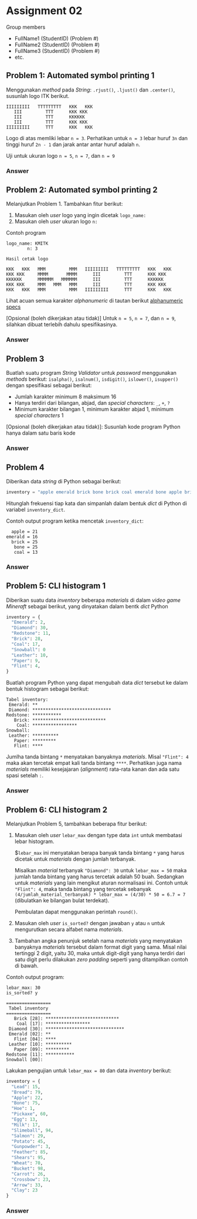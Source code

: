 # Assignment 02

Group members
- FullName1 (StudentID) (Problem #)
- FullName2 (StudentID) (Problem #)
- FullName3 (StudentID) (Problem #)
- etc.


## Problem 1: Automated symbol printing 1
Menggunakan _method_ pada _String_: `.rjust()`, `.ljust()` dan `.center()`,
susunlah logo ITK berikut.

```
IIIIIIIII   TTTTTTTTT   KKK   KKK
   III         TTT      KKK KKK
   III         TTT      KKKKKK
   III         TTT      KKK KKK
IIIIIIIII      TTT      KKK   KKK
```
Logo di atas memliki lebar `n = 3`. Perhatikan untuk `n = 3`
lebar huruf `3n` dan tinggi huruf `2n - 1` dan jarak antar antar
huruf adalah `n`.

Uji untuk ukuran logo `n = 5`, `n = 7`, dan `n = 9`

### Answer

## Problem 2: Automated symbol printing 2
Melanjutkan Problem 1. Tambahkan fitur berikut:
1. Masukan oleh _user_ logo yang ingin dicetak
   `logo_name: `
2. Masukan oleh _user_ ukuran logo `n: `

Contoh program
```
logo_name: KMITK
        n: 3

Hasil cetak logo

KKK   KKK   MMM         MMM   IIIIIIIII   TTTTTTTTT   KKK   KKK
KKK KKK     MMMM       MMMM      III         TTT      KKK KKK
KKKKKK      MMMMMM   MMMMMM      III         TTT      KKKKKK
KKK KKK     MMM   MMM   MMM      III         TTT      KKK KKK
KKK   KKK   MMM         MMM   IIIIIIIII      TTT      KKK   KKK
```
Lihat acuan semua karakter _alphanumeric_ di tautan berikut
[alphanumeric specs](./letter_spesification.md)

[Opsional (boleh dikerjakan atau tidak)] Untuk `n = 5`, `n = 7`, dan `n = 9`, silahkan 
dibuat terlebih dahulu spesifikasinya.

### Answer

## Problem 3
Buatlah suatu program _String Validator_ untuk _password_ 
menggunakan _methods_ berikut:
`isalpha()`, `isalnum()`, `isdigit()`, `islower()`, `isupper()`
dengan spesifikasi sebagai berikut:
- Jumlah karakter minimum 8 maksimum 16
- Hanya terdiri dari bilangan, abjad, dan _special characters_: `_`, `+`, `?`
- Minimum karakter bilangan 1, minimum karakter abjad 1, minimum
  _special characters_ 1

[Opsional (boleh dikerjakan atau tidak)]: Susunlah kode program Python hanya dalam satu baris kode

### Answer

## Problem 4
Diberikan data _string_ di Python sebagai berikut:
```py
inventory = "apple emerald brick bone brick coal emerald bone apple brick brick coal bone emerald bone bone apple apple coal bone bone apple brick brick coal brick brick apple brick coal bone brick bone coal apple apple brick apple bone apple brick apple bone apple emerald coal emerald apple brick brick coal brick apple apple bone apple emerald bone bone brick bone bone apple emerald emerald bone brick emerald brick emerald apple bone coal coal coal bone brick bone bone emerald bone emerald coal coal emerald brick brick emerald emerald bone apple brick bone brick emerald brick apple bone apple brick"
```

Hitunglah frekuensi tiap kata dan simpanlah dalam bentuk _dict_ di Python
di variabel `inventory_dict`.

Contoh output program ketika mencetak `inventory_dict`:
```
  apple = 21
emerald = 16
  brick = 25
   bone = 25
   coal = 13
```

### Answer

## Problem 5: CLI histogram 1
Diberikan suatu data _inventory_ beberapa _materials_ di dalam _video game_
_Mineraft_ sebagai berikut, 
yang dinyatakan dalam bentk _dict_ Python
```py
inventory = {
  "Emerald": 2,
  "Diamond": 30,
  "Redstone": 11,
  "Brick": 28,
  "Coal": 17,
  "Snowball": 0
  "Leather": 10,
  "Paper": 9,
  "Flint": 4,
}
```

Buatlah program Python yang dapat mengubah data _dict_ tersebut ke dalam 
bentuk histogram sebagai berikut:
```
Tabel inventory:
 Emerald: **
 Diamond: ******************************
Redstone: ***********
   Brick: ****************************
    Coal: *****************
Snowball:
 Leather: **********
   Paper: *********
   Flint: ****
```

Jumlha tanda bintang `*` menyatakan banyaknya _materials_. Misal
`"Flint": 4` maka akan tercetak empat kali tanda bintang `****`.
Perhatikan juga nama _materials_ memiliki kesejajaran (_alignment_)
rata-rata kanan dan ada satu spasi setelah `:`.

### Answer

## Problem 6: CLI histogram 2
Melanjutkan Problem 5, tambahkan beberapa fitur berikut:
1. Masukan oleh _user_ `lebar_max` dengan type data `int` 
   untuk membatasi lebar histogram.   
 
   $`lebar_max` ini menyatakan berapa banyak tanda bintang `*`
   yang harus dicetak untuk _materials_ dengan jumlah terbanyak.   

   Misalkan _material_ terbanyak `"Diamond": 30` untuk `lebar_max = 50` 
   maka jumlah tanda bintang yang harus tercetak adalah 50 buah. 
   Sedangkan untuk _materials_ yang lain mengikut aturan normalisasi ini. 
   Contoh untuk `"Flint": 4`, maka tanda bintang yang tercetak sebanyak
   `(4/jumlah_material_terbanyak) * lebar_max = (4/30) * 50 = 6.7 = 7`
   (dibulatkan ke bilangan bulat terdekat). 
   
   Pembulatan dapat menggunakan 
   perintah `round()`.

2. Masukan oleh _user_ `is_sorted?` dengan jawaban `y` atau `n`
   untuk mengurutkan secara alfabet nama _materials_.
3. Tambahan angka penunjuk setelah nama _materials_ yang menyatakan
   banyaknya _materials_ tersebut dalam format digit yang sama.
   Misal nilai tertinggi 2 digit, yaitu 30, maka untuk digit-digit yang
   hanya terdiri dari satu digit perlu dilakukan _zero padding_ seperti
   yang ditampilkan contoh di bawah.

Contoh output program:
```
lebar_max: 30 
is_sorted? y

=================
 Tabel inventory 
=================
   Brick [28]: ****************************
    Coal [17]: *****************
 Diamond [30]: ******************************
 Emerald [02]: **
   Flint [04]: ****
 Leather [10]: **********
   Paper [09]: *********
Redstone [11]: ***********
Snowball [00]:
```

Lakukan pengujian untuk `lebar_max = 80` dan data _inventory_ berikut:

```py
inventory = {
  "Lead": 15,
  "Bread": 79,
  "Apple": 22,
  "Bone": 75,
  "Hoe": 1,
  "Pickaxe", 60,
  "Egg": 13,
  "Milk": 17,
  "Slimeball", 94,
  "Salmon": 29,
  "Potato": 45,
  "Gunpowder": 3,
  "Feather": 85,
  "Shears": 95,
  "Wheat": 70,
  "Bucket": 98,
  "Carrot": 26,
  "Crossbow": 23,
  "Arrow": 33,
  "Clay": 23
}
```


### Answer